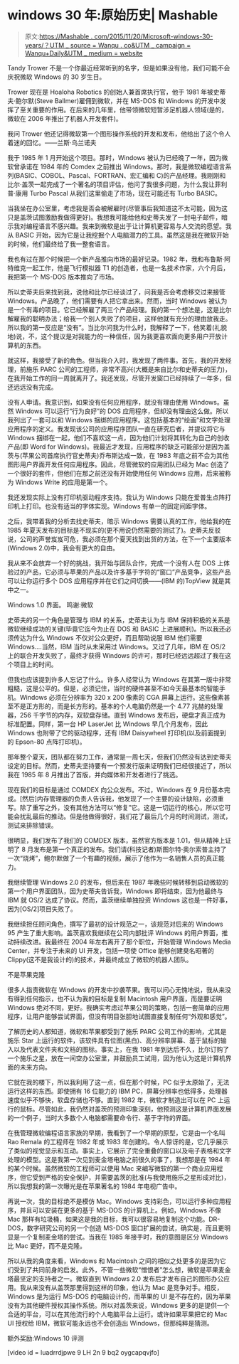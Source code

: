 # windows 30 年:原始历史| Mashable

> 原文:[https://Mashable . com/2015/11/20/Microsoft-windows-30-years/？UTM _ source = Wanqu . co&UTM _ campaign = Wanqu+Daily&UTM _ medium = website](https://mashable.com/2015/11/20/microsoft-windows-30-years/?utm_source=wanqu.co&utm_campaign=Wanqu+Daily&utm_medium=website)



Tandy Trower 不是一个你最近经常听到的名字，但是如果没有他，我们可能不会庆祝微软 Windows 的 30 岁生日。

Trower 现在是 Hoaloha Robotics 的创始人兼首席执行官，他于 1981 年被史蒂夫·鲍尔默(Steve Ballmer)雇佣到微软，并在 MS-DOS 和 Windows 的开发中发挥了至关重要的作用。在后来的几年里，他带领微软短暂涉足机器人领域(是的，微软在 2006 年推出了机器人开发套件)。

我问 Trower 他还记得微软第一个图形操作系统的开发和发布，他给出了这个令人着迷的回忆。——兰斯·乌兰诺夫

我于 1985 年 1 月开始这个项目。那时，Windows 被认为已经晚了一年，因为微软曾承诺在 1984 年的 Comdex 之前推出 Windows。那时，我是微软编程语言系列(BASIC、COBOL、Pascal、FORTRAN、宏汇编和 C)的产品经理。我刚刚和比尔·盖茨一起完成了一个著名的项目评估，他问了我很多问题，为什么我让菲利普·康用 Turbo Pascal 从我们这里偷走了市场，现在可能还有 Turbo BASIC。

当我坐在办公室里，考虑我是否会被解雇时(尽管事后我知道这不太可能，因为这只是盖茨试图激励我做得更好)。我想我可能给他和史蒂夫发了一封电子邮件，暗示我对编程语言不感兴趣。我来到微软是出于让计算机更容易与人交流的愿望。我从 BASIC 开始，因为它是让我挖掘个人电脑潜力的工具。虽然这是我在微软开始的时候，他们最终给了我一整套语言。

我也有过在那个时候把一个新产品推向市场的最好记录。1982 年，我和布鲁斯·阿特维克一起工作，他是飞行模拟器 T1 的创造者，也是一名技术作家，六个月后，我把第一个 MS-DOS 版本推向了市场。

所以史蒂夫后来找到我，说他和比尔已经谈过了，问我是否会考虑移交过来接管 Windows。产品晚了，他们需要有人把它拿出来。然而，当时 Windows 被认为是一个有毒的项目。它已经解雇了两三个产品经理。我的第一个想法是，这是比尔解雇我的聪明办法；给我一个别人失败了的项目，这样他就有充分的理由放我走。所以我的第一反应是“没有”。当比尔问我为什么时，我解释了一下，他笑着(礼貌地)说，不，这个提议是对我能力的一种信任，因为我更喜欢面向更多用户开放计算机的东西。

就这样，我接受了新的角色。但当我介入时，我发现了两件事。首先，我的开发经理，前施乐 PARC 公司的工程师，非常不高兴(大概是来自比尔和史蒂夫的压力)，在我开始工作的同一周就离开了。我还发现，尽管开发窗口已经持续了一年多，但还远远没有完成。

没有人申请。我意识到，如果没有任何应用程序，就没有理由使用 Windows。虽然 Windows 可以运行“行为良好”的 DOS 应用程序，但却没有理由这么做。所以我列出了一套可以和 Windows 捆绑的应用程序。这包括基本的“绘画”和文字处理应用程序的定义。我发现该公司的应用程序团队一直在研究后者，并提议将它与 Windows 捆绑在一起，他们不喜欢这一点，因为他们计划将其转化为自己的创收产品(即 Word for Windows)。我最近才发现，应用程序的缺乏可能部分是因为盖茨与(苹果公司首席执行官史蒂夫)乔布斯达成一致，在 1983 年底之前不会为其他图形用户界面开发任何应用程序。因此，尽管微软的应用团队已经为 Mac 创造了一个很好的套件，但他们在那之前还没有开始使用任何 Windows 应用，后来被称为 Windows Write 的应用是第一个。

我还发现实际上没有打印机驱动程序支持。我认为 Windows 只能在爱普生点阵打印机上打印。也没有适当的字体实现。Windows 有单一的固定间距字体。

之后，我带着我的分析去找史蒂夫，暗示 Windows 需要认真的工作，他给我的在 1985 年夏天发布的目标是不现实的(更不用说仍然需要的测试了)。史蒂夫反驳说，公司的声誉岌岌可危，我必须在那个夏天找到出货的方法，在下一个主要版本(Windows 2.0)中，我会有更大的自由。

我从来不会放弃一个好的挑战，我开始与团队合作，完成一个没有人在 DOS 上体验过的产品，它必须与苹果的产品以及许多基于字符的“窗口”产品竞争，这些产品可以让你运行多个 DOS 应用程序并在它们之间切换——(IBM 的)TopView 就是其中之一。

Windows 1.0 界面。 鸣谢:微软

史蒂夫的另一个角色是管理与 IBM 的关系，史蒂夫认为与 IBM 保持积极的关系是微软继续成功的关键(毕竟它迄今为止在 DOS 和 BASIC 上进展顺利)。所以我还必须传达为什么 Windows 不仅对公众更好，而且帮助说服 IBM 他们需要 Windows....当然，IBM 当时从未采用过 Windows。又过了几年，IBM 在 OS/2 上的联合开发失败了，最终才获得 Windows 的许可，那时已经远远超过了我在这个项目上的时间。

但我也应该提到许多人忘记了什么。许多人经常认为 Windows 在其第一版中非常粗糙，这是公平的。但是，必须记住，当时的硬件甚至不如今天最基本的智能手机。Windows 必须在分辨率为 320 x 200 像素的 CGA 屏幕上运行。这些像素甚至不是正方形的，而是长方形的。基本的个人电脑仍然是一个 4.77 兆赫的处理器，256 千字节的内存，双软盘存储。直到 Windows 发布后，硬盘才真正成为标准配置。同样，第一台 HP LaserJet 比 Windows 早几个月发布，因此 Windows 也附带了它的驱动程序，还有 IBM Daisywheel 打印机(以及前面提到的 Epson-80 点阵打印机)。

那年整个夏天，团队都在努力工作，通常是一周七天，但我们仍然没有达到史蒂夫设定的目标。然而，史蒂夫坚持要有一个预发行版来证明我们已经很接近了，所以我在 1985 年 8 月推出了首版，并向媒体和开发者进行了挑选。

现在我们的目标是通过 COMDEX 向公众发布。不过，Windows 在 9 月份基本完成。[然后]内存管理器的负责人告诉我，他发现了一个主要的设计缺陷，必须重写。除了重写之外，没有其他方法可以“修复”它。这是一切运行的核心，所以它可能会扰乱最后的推动。但是他做得很好，我们花了最后几个月的时间测试，测试，测试来排除错误。

很明显，我们发布了我们的 COMDEX 版本，虽然官方版本是 1.01，但从精神上证明了 8 月发布是第一个真正的发布。我们请(科技记者)斯图尔特·奥尔索普主持了一次“烧烤”，鲍尔默做了一个有趣的视频，展示了他作为一名销售人员的真正能力。

我继续管理 Windows 2.0 的发布，但后来在 1987 年晚些时候转移到启动微软的第一个用户界面团队，因为史蒂夫告诉我，Windows 即将结束，因为他最终与 IBM 就 OS/2 达成了协议。然而，盖茨继续单独投资 Windows 这也是一件好事，因为[OS/2]项目失败了。

我继续担任顾问角色，撰写了最初的设计规范之一，该规范对后来的 Windows 95 产生了重大影响。盖茨喜欢我继续在公司内部批评 Windows 的用户界面，推动持续改进。我最终在 2004 年左右离开了那个职位，开始管理 Windows Media Center，并专注于未来的 UI 开发，包括一项使 Office 能够创建臭名昭著的 Clippy(这不是我设计的)的技术，并最终成立了微软的机器人团队。

不是苹果克隆

很多人指责微软在 Windows 的开发中抄袭苹果。我可以问心无愧地说，我从来没有得到任何指示，也不认为我的目标是复制 Macintosh 用户界面，而是要证明 Windows 绝对不同，更好。我确实考虑过苹果公司的策略，包括一套简单的应用程序，让用户能够尝试界面，但没有明目张胆地试图直接复制任何“外观和感觉”。

了解历史的人都知道，微软和苹果都受到了施乐 PARC 公司工作的影响，尤其是施乐 Star 上运行的软件，该软件具有位图(黑白)、高分辨率屏幕、基于鼠标的输入以及代表文件夹和文档的图标。事实上，在我 1981 年到达后不久，比尔订购了一个施乐之星，放在一间空办公室里，并鼓励员工试用，因为他认为这是计算机界面的未来方向。

它就在我的楼下，所以我利用了这一点，但在那个时候，PC 似乎太原始了，无法运行这样的东西。即使拥有 16 位能力的 IBM PC，屏幕分辨率也低得多，处理器速度似乎不够快，软盘存储也不够。直到 1982 年，微软才制造出可以在 PC 上运行的鼠标。尽管如此，我仍然对盖茨的预测印象深刻，他预测这是计算机界面发展的一个例子，当时大多数个人电脑都需要命令行、基于字符的界面。

在我管理微软编程语言家族的早期，我看到了一个早期的原型，它是由一个名叫 Rao Remala 的工程师在 1982 年或 1983 年创建的。令人惊讶的是，它几乎展示了类似的视觉显示和互动。事实上，它展示了完全重叠的窗口以及电子表格和文字处理的模型。这是我第一次见到麦金塔电脑之前很久的事了，我想那是在 1984 年的某个时候。虽然微软的工程师可以使用 Mac 来编写微软的第一个商业应用程序，但它受到严格的安全保护，并需要盖茨的批准(与我使用施乐之星形成对比)，所以我想我的第一次曝光是在苹果著名的 1984 年电视广告中。

再说一次，我的目标绝不是模仿 Mac。Windows 支持彩色，可以运行多种应用程序，并且可以安装在更多的基于 MS-DOS 的计算机上。例如，Windows 不像 Mac 那样有垃圾桶，如果这是我的目标，我可以很容易地复制这个功能。DR-DOS，数字研究公司的另一个创造 MS-DOS 窗口扩展的尝试，确实是，而且更明显是一个复制麦金塔的尝试。当我在 1985 年接手时，我的意图是区分 Windows 比 Mac 更好，而不是克隆。

所以从我的角度来看，Windows 和 Macintosh 之间的相似之处更多的是因为它们受到了共同前身的启发。此外，不管一些微软“憎恨者”怎么想，微软是苹果麦金塔最坚定的支持者之一。微软直到 Windows 2.0 发布后才发布自己的图形办公应用。我从来没有从盖茨那里得到这样的印象，他认为 Mac 是竞争对手。相反，Windows 是为运行 MS-DOS 的电脑设计的，而苹果的 UI 是不存在的，因为苹果没有为其他硬件授权其操作系统。所以对盖茨来说，Windows 更多的是提供一个合适的平台，可以在其他流行的个人电脑平台上运行。或许如果苹果把它的 Mac UI 授权给 IBM，微软可能永远也不会创造出 Windows，但那纯粹是猜测。

额外奖励:Windows 10 评测

[video id = luadrrdjpwe 9 LH 2n 9 bq2 oygcapqvjfo]

